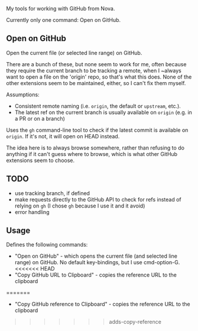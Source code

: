 My tools for working with GitHub from Nova.

Currently only one command: Open on GitHub.

## Open on GitHub

Open the current file (or selected line range) on GitHub.

There are a bunch of these, but none seem to work for me,
often because they require the current branch to be tracking a remote,
when I ~always want to open a file on the 'origin' repo,
so that's what this does.
None of the other extensions seem to be maintained, either, so I can't fix them myself.

Assumptions:

- Consistent remote naming (i.e. `origin`, the default or `upstream`, etc.).
- The latest ref on the current branch is usually available on `origin` (e.g. in a PR or on a branch)

Uses the `gh` command-line tool to check if the latest commit is available on `origin`.
If it's not, it will open on HEAD instead.

The idea here is to always browse somewhere, rather than refusing to do anything if it can't guess where to browse,
which is what other GitHub extensions seem to choose.

## TODO

- use tracking branch, if defined
- make requests directly to the GitHub API to check for refs instead of relying on `gh` (I chose `gh` because I use it and it avoid)
- error handling

## Usage

Defines the following commands:

- "Open on GitHub" - which opens the current file (and selected line range) on GitHub. No default key-bindings, but I use cmd-option-G.
<<<<<<< HEAD
- "Copy GitHub URL to Clipboard" - copies the reference URL to the clipboard

=======
- "Copy GitHub reference to Clipboard" - copies the reference URL to the clipboard
>>>>>>> adds-copy-reference
